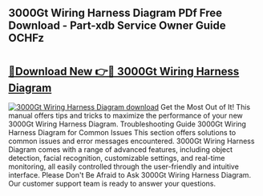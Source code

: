 ## 3000Gt Wiring Harness Diagram PDf Free Download - Part-xdb Service Owner Guide OCHFz

# <h2><a href="http://dfsu9bz.blite.top/?on=3000Gt+Wiring+Harness+Diagram">🔗Download New 👉🔴 3000Gt Wiring Harness Diagram</a></h2>

[![3000Gt Wiring Harness Diagram download](https://i.imgur.com/lujVjoI.png)](http://dfsu9bz.blite.top/?on=3000Gt+Wiring+Harness+Diagram)
Get the Most Out of It! This manual offers tips and tricks to maximize the performance of your new 3000Gt Wiring Harness Diagram. Troubleshooting Guide 3000Gt Wiring Harness Diagram for Common Issues This section offers solutions to common issues and error messages encountered. 3000Gt Wiring Harness Diagram comes with a range of advanced features, including object detection, facial recognition, customizable settings, and real-time monitoring, all easily controlled through the user-friendly and intuitive interface. Please Don't Be Afraid to Ask 3000Gt Wiring Harness Diagram. Our customer support team is ready to answer your questions.
